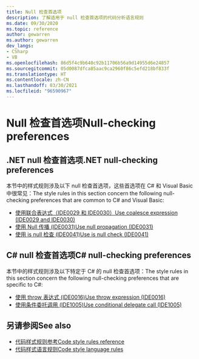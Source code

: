 ```yaml
---
title: Null 检查首选项
description: 了解适用于 null 检查首选项的代码分析语言规则
ms.date: 09/30/2020
ms.topic: reference
author: gewarren
ms.author: gewarren
dev_langs:
- CSharp
- VB
ms.openlocfilehash: 86d5f4c9b640c92b11706b56a9d14955d6e24857
ms.sourcegitcommit: 05d0087dfca85aac9ca2960f86c5efd218bf833f
ms.translationtype: HT
ms.contentlocale: zh-CN
ms.lasthandoff: 03/30/2021
ms.locfileid: "96590967"
---
```

# <a name="null-checking-preferences"></a><span data-ttu-id="0fd04-103">Null 检查首选项</span><span class="sxs-lookup"><span data-stu-id="0fd04-103">Null-checking preferences</span></span>

## <a name="net-null-checking-preferences"></a><span data-ttu-id="0fd04-104">.NET null 检查首选项</span><span class="sxs-lookup"><span data-stu-id="0fd04-104">.NET null-checking preferences</span></span>

<span data-ttu-id="0fd04-105">本节中的样式规则涉及以下 null 检查首选项，这些首选项在 C# 和 Visual Basic 中很常见：</span><span class="sxs-lookup"><span data-stu-id="0fd04-105">The style rules in this section concern the following null-checking preferences that are common to C# and Visual Basic:</span></span>

- [<span data-ttu-id="0fd04-106">使用联合表达式（IDE0029 和 IDE0030）</span><span class="sxs-lookup"><span data-stu-id="0fd04-106">Use coalesce expression (IDE0029 and IDE0030)</span></span>](ide0029-ide0030.md)
- [<span data-ttu-id="0fd04-107">使用 Null 传播 (IDE0031)</span><span class="sxs-lookup"><span data-stu-id="0fd04-107">Use null propagation (IDE0031)</span></span>](ide0031.md)
- [<span data-ttu-id="0fd04-108">使用 is null 检查 (IDE0041)</span><span class="sxs-lookup"><span data-stu-id="0fd04-108">Use is null check (IDE0041)</span></span>](ide0041.md)

## <a name="c-null-checking-preferences"></a><span data-ttu-id="0fd04-109">C# null 检查首选项</span><span class="sxs-lookup"><span data-stu-id="0fd04-109">C# null-checking preferences</span></span>

<span data-ttu-id="0fd04-110">本节中的样式规则涉及以下特定于 C# 的 null 检查首选项：</span><span class="sxs-lookup"><span data-stu-id="0fd04-110">The style rules in this section concern the following null-checking preferences that are specific to C#:</span></span>

- [<span data-ttu-id="0fd04-111">使用 throw 表达式 (IDE0016)</span><span class="sxs-lookup"><span data-stu-id="0fd04-111">Use throw expression (IDE0016)</span></span>](ide0016.md)
- [<span data-ttu-id="0fd04-112">使用条件委托调用 (IDE1005)</span><span class="sxs-lookup"><span data-stu-id="0fd04-112">Use conditional delegate call (IDE1005)</span></span>](ide1005.md)

## <a name="see-also"></a><span data-ttu-id="0fd04-113">另请参阅</span><span class="sxs-lookup"><span data-stu-id="0fd04-113">See also</span></span>

- [<span data-ttu-id="0fd04-114">代码样式规则参考</span><span class="sxs-lookup"><span data-stu-id="0fd04-114">Code style rules reference</span></span>](index.md)
- [<span data-ttu-id="0fd04-115">代码样式语言规则</span><span class="sxs-lookup"><span data-stu-id="0fd04-115">Code style language rules</span></span>](language-rules.md)
